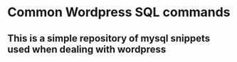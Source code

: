 # Common Wordpress SQL commands

## This is a simple repository of mysql snippets used when dealing with wordpress